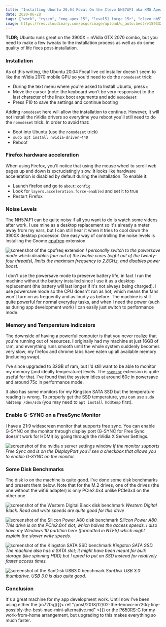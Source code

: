 ```yaml
---
title: "Installing Ubuntu 20.04 Focal On the Clevo NH57AF1 aka XMG Apex 15 Ryzen / Forge 15r"
date: 2020-06-28
tags: ["work", "ryzen", "xmg apex 15", "level51 forge 15r", "clevo nh57af1"]
image: https://res.cloudinary.com/psqd/image/upload/q_auto:best/v1593328941/nh57af1/IMG_20200628_145848.resized.jpg.watermarked.jpg
---
```


**TLDR;** Ubuntu runs great on the 3900X + nVidia GTX 2070 combo, but you need to make a few tweaks to the installation process as well as do some quality of life fixes post-installation.

<!--more-->

### Installation

As of this writing, the Ubuntu 20.04 Focal live cd installer doesn't seem to like the nVidia 2070 mobile GPU so you'd need to do the `nomodeset` trick:

* During the text menu where you're asked to Install Ubuntu, press `e`
* Move the cursor (note: the keyboard won't be very responsive) to the last character of the linux boot arguments and add `nomodeset`
* Press F10 to save the settings and continue booting

Adding `nomodeset` here will allow the installation to continue. However, it will not install the nVidia drivers so everytime you reboot you'll still need to do the `nomodeset` trick. In order to avoid that:

* Boot into Ubuntu (use the `nomodeset` trick)
* `sudo apt install nvidia-driver-440`
* Reboot

### Firefox hardware acceleration

When using Firefox, you'll notice that using the mouse wheel to scroll web pages up and down is excruciatingly slow. It looks like hardware acceleration is disabled by default during the installation. To enable it:

* Launch firefox and go to `about:config`
* Look for `layers.acceleration.force-enabled` and set it to true
* Restart Firefox

### Noise Levels

The NH57AF1 can be quite noisy if all you want to do is watch some videos after work. I use mine as a desktop replacement so it's already a meter away from my ears, but I can still hear it when it tries to cool down the 3900X desktop processor. One easy way of controlling the noise levels is installing the Gnome [cpufreq](https://extensions.gnome.org/extension/1082/cpufreq/) extension.

![screenshot of the cpufreq extension](https://res.cloudinary.com/psqd/image/upload/v1593330806/nh57af1/cpufreq.png.watermarked.png)
*I personally switch to the powersave mode which disables four out of the twelve cores (eight out of the twenty-four threads), limits the maximum frequency to 2.8GHz, and disables power boost.*

I don't use the powersave mode to preserve battery life; in fact I run the machine without the battery installed since I use it as a desktop replacement (the battery will last longer if it's not always being charged). I use powersave mode so the CPU doesn't run as hot, which means the fans won't turn on as frequently and as loudly as before. The machine is still quite powerful for normal everyday tasks, and when I need the power (such as during app development work) I can easily just switch to performance mode.

### Memory and Temperature Indicators

The downside of having a powerful computer is that you never realize that you're running out of resources. I originally had my machine at just 16GB of ram, and everything runs smooth until the whole system suddenly becomes very slow; my firefox and chrome tabs have eaten up all available memory (including swap).

I've since upgraded to 32GB of ram, but I'd still want to be able to monitor my memory (and ideally temperature) levels. The [`psensor`](https://gitlab.com/jeanfi/psensor) extension is quite useful for that. I've found that the system idles at around 60c in powersave and around 75c in performance mode.

It also has some monitors for my Kingston SATA SSD but the temperature reading is wrong. To properly get the SSD temperature, you can use `sudo hddtemp /dev/sda` (you may need to `apt install hddtemp` first).

### Enable G-SYNC on a FreeSync Monitor

I have a 21:9 widescreen monitor that supports free sync. You can enable G-SYNC on the monitor through display port (G-SYNC for Free Sync doesn't work for HDMI) by going through the nVidia X Server Settings.

![screenshot of the nvidia x server settings window](https://res.cloudinary.com/psqd/image/upload/v1593331926/nh57af1/gsync.png.watermarked.png)
*If the monitor supports Free Sync and is on the DisplayPort you'll see a checkbox that allows you to enable G-SYNC on the monitor.*


### Some Disk Benchmarks

The disk io on the machine is quite good. I've done some disk benchmarks and present them below. Note that for the M.2 drives, one of the drives (the one without the wifi6 adapter) is only PCIe2.0x4 unlike PCIe3x4 on the other one.

![screenshot of the Western Digital Black disk benchmark](https://res.cloudinary.com/psqd/image/upload/v1593331926/nh57af1/wd.png.png)
*Western Digital Black. Read and write speeds are quite good for this drive*

![screenshot of the Silicon Power A80 disk benchmark](https://res.cloudinary.com/psqd/image/upload/v1593331926/nh57af1/spcc-pcie2.png.watermarked.png)
*Silicon Power A80. This drive is on the PCIe2.0x4 slot, which halves the access speeds. I also have my Windows 10 partition here (formatted in NTFS) which might explain the slower write speeds.*

![screenshot of the Kingston SATA SSD benchmark](https://res.cloudinary.com/psqd/image/upload/v1593331926/nh57af1/kingston.png.png)
*Kingston SATA SSD. The machine also has a SATA slot; it might have been meant for bulk storage (like spinning HDD) but I opted to put an SSD instead for relatively faster access times.*

![screenshot of the SanDisk USB3.0 benchmark](https://res.cloudinary.com/psqd/image/upload/v1593331926/nh57af1/sandisk.png.png)
*SanDisk USB 3.0 thumbdrive. USB 3.0 is also quite good.*

### Conclusion

It's a great machine for my app development work. Until now I've been using either the [m720q]({{< ref "/post/2018/12/02-the-lenovo-m720q-tiny-possibly-the-best-mac-mini-alternative.md" >}}) or the [P650RS-G](https://www.youtube.com/watch?v=ubWsISd8qus) for my work-from-home arrangement, but upgrading to this makes everything so much faster.
